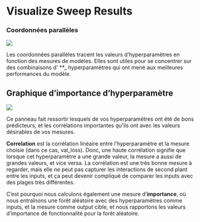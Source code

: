 # Visualize Sweep Results

### Coordonnées parallèles

![](https://paper-attachments.dropbox.com/s_194708415DEC35F74A7691FF6810D3B14703D1EFE1672ED29000BA98171242A5_1578695138341_image.png)

Les coordonnées parallèles tracent les valeurs d’hyperparamètres en fonction des mesures de modèles. Elles sont utiles pour se concentrer sur des combinaisons d’ \*\*\_ hyperparamètres qui ont mené aux meilleures performances du modèle.

## Graphique d’importance d’hyperparamètre

![](https://paper-attachments.dropbox.com/s_194708415DEC35F74A7691FF6810D3B14703D1EFE1672ED29000BA98171242A5_1578695757573_image.png)

 Ce panneau fait ressortir lesquels de vos hyperparamètres ont été de bons prédicteurs, et les corrélations importantes qu’ils ont avec les valeurs désirables de vos mesures.

**Correlation** est la corrélation linéaire entre l’hyperparamètre et la mesure choisie \(dans ce cas, val\_loss\). Donc, une haute corrélation signifie que lorsque cet hyperparamètre a une grande valeur, la mesure a aussi de grandes valeurs, et vice versa. La corrélation est une très bonne mesure à regarder, mais elle ne peut pas capturer les interactions de second plant entre les inputs, et ça peut devenir compliqué de comparer les inputs avec des plages très différentes.

C’est pourquoi nous calculons également une mesure d’**importance**, où nous entraînons une forêt aléatoire avec des hyperparamètres comme inputs, et la mesure comme output cible, et nous rapportons les valeurs d’importance de fonctionnalité pour la forêt aléatoire.

